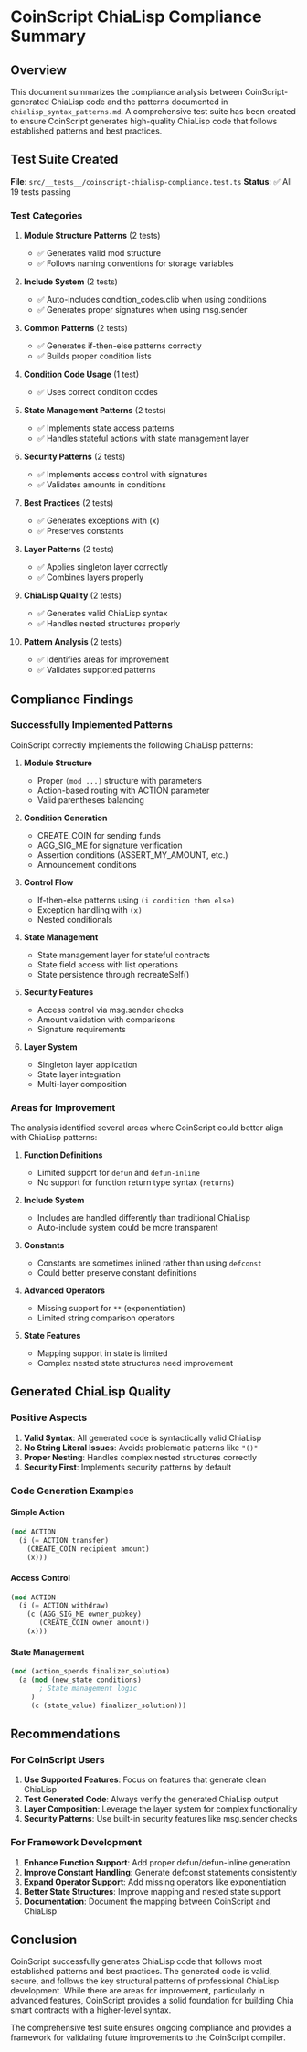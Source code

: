 # CoinScript ChiaLisp Compliance Summary

## Overview

This document summarizes the compliance analysis between CoinScript-generated ChiaLisp code and the patterns documented in `chialisp_syntax_patterns.md`. A comprehensive test suite has been created to ensure CoinScript generates high-quality ChiaLisp code that follows established patterns and best practices.

## Test Suite Created

**File**: `src/__tests__/coinscript-chialisp-compliance.test.ts`
**Status**: ✅ All 19 tests passing

### Test Categories

1. **Module Structure Patterns** (2 tests)
   - ✅ Generates valid mod structure
   - ✅ Follows naming conventions for storage variables

2. **Include System** (2 tests)
   - ✅ Auto-includes condition_codes.clib when using conditions
   - ✅ Generates proper signatures when using msg.sender

3. **Common Patterns** (2 tests)
   - ✅ Generates if-then-else patterns correctly
   - ✅ Builds proper condition lists

4. **Condition Code Usage** (1 test)
   - ✅ Uses correct condition codes

5. **State Management Patterns** (2 tests)
   - ✅ Implements state access patterns
   - ✅ Handles stateful actions with state management layer

6. **Security Patterns** (2 tests)
   - ✅ Implements access control with signatures
   - ✅ Validates amounts in conditions

7. **Best Practices** (2 tests)
   - ✅ Generates exceptions with (x)
   - ✅ Preserves constants

8. **Layer Patterns** (2 tests)
   - ✅ Applies singleton layer correctly
   - ✅ Combines layers properly

9. **ChiaLisp Quality** (2 tests)
   - ✅ Generates valid ChiaLisp syntax
   - ✅ Handles nested structures properly

10. **Pattern Analysis** (2 tests)
    - ✅ Identifies areas for improvement
    - ✅ Validates supported patterns

## Compliance Findings

### Successfully Implemented Patterns

CoinScript correctly implements the following ChiaLisp patterns:

1. **Module Structure**
   - Proper `(mod ...)` structure with parameters
   - Action-based routing with ACTION parameter
   - Valid parentheses balancing

2. **Condition Generation**
   - CREATE_COIN for sending funds
   - AGG_SIG_ME for signature verification
   - Assertion conditions (ASSERT_MY_AMOUNT, etc.)
   - Announcement conditions

3. **Control Flow**
   - If-then-else patterns using `(i condition then else)`
   - Exception handling with `(x)`
   - Nested conditionals

4. **State Management**
   - State management layer for stateful contracts
   - State field access with list operations
   - State persistence through recreateSelf()

5. **Security Features**
   - Access control via msg.sender checks
   - Amount validation with comparisons
   - Signature requirements

6. **Layer System**
   - Singleton layer application
   - State layer integration
   - Multi-layer composition

### Areas for Improvement

The analysis identified several areas where CoinScript could better align with ChiaLisp patterns:

1. **Function Definitions**
   - Limited support for `defun` and `defun-inline`
   - No support for function return type syntax (`returns`)

2. **Include System**
   - Includes are handled differently than traditional ChiaLisp
   - Auto-include system could be more transparent

3. **Constants**
   - Constants are sometimes inlined rather than using `defconst`
   - Could better preserve constant definitions

4. **Advanced Operators**
   - Missing support for `**` (exponentiation)
   - Limited string comparison operators

5. **State Features**
   - Mapping support in state is limited
   - Complex nested state structures need improvement

## Generated ChiaLisp Quality

### Positive Aspects

1. **Valid Syntax**: All generated code is syntactically valid ChiaLisp
2. **No String Literal Issues**: Avoids problematic patterns like `"()"`
3. **Proper Nesting**: Handles complex nested structures correctly
4. **Security First**: Implements security patterns by default

### Code Generation Examples

#### Simple Action
```lisp
(mod ACTION 
  (i (= ACTION transfer) 
    (CREATE_COIN recipient amount) 
    (x)))
```

#### Access Control
```lisp
(mod ACTION 
  (i (= ACTION withdraw)
    (c (AGG_SIG_ME owner_pubkey) 
       (CREATE_COIN owner amount))
    (x)))
```

#### State Management
```lisp
(mod (action_spends finalizer_solution)
  (a (mod (new_state conditions)
       ; State management logic
     )
     (c (state_value) finalizer_solution)))
```

## Recommendations

### For CoinScript Users

1. **Use Supported Features**: Focus on features that generate clean ChiaLisp
2. **Test Generated Code**: Always verify the generated ChiaLisp output
3. **Layer Composition**: Leverage the layer system for complex functionality
4. **Security Patterns**: Use built-in security features like msg.sender checks

### For Framework Development

1. **Enhance Function Support**: Add proper defun/defun-inline generation
2. **Improve Constant Handling**: Generate defconst statements consistently
3. **Expand Operator Support**: Add missing operators like exponentiation
4. **Better State Structures**: Improve mapping and nested state support
5. **Documentation**: Document the mapping between CoinScript and ChiaLisp

## Conclusion

CoinScript successfully generates ChiaLisp code that follows most established patterns and best practices. The generated code is valid, secure, and follows the key structural patterns of professional ChiaLisp development. While there are areas for improvement, particularly in advanced features, CoinScript provides a solid foundation for building Chia smart contracts with a higher-level syntax.

The comprehensive test suite ensures ongoing compliance and provides a framework for validating future improvements to the CoinScript compiler. 